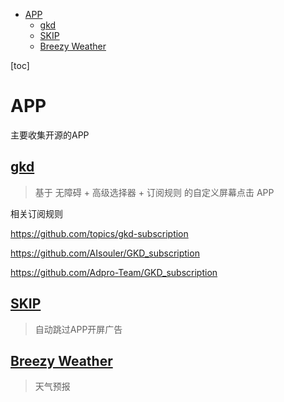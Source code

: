 

- [APP](#app)
  - [gkd](#gkd)
  - [SKIP](#skip)
  - [Breezy Weather](#breezy-weather)


[toc]

# APP

主要收集开源的APP

## [gkd](https://github.com/gkd-kit/gkd)

> 基于 无障碍 + 高级选择器 + 订阅规则 的自定义屏幕点击 APP

相关订阅规则

https://github.com/topics/gkd-subscription

https://github.com/AIsouler/GKD_subscription

https://github.com/Adpro-Team/GKD_subscription

## [SKIP](https://github.com/GuoXiCheng/SKIP)
> 自动跳过APP开屏广告

## [Breezy Weather](https://github.com/breezy-weather/breezy-weather)

> 天气预报



